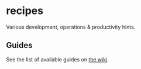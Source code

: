 # recipes
Various development, operations &amp; productivity hints.

## Guides

See the list of available guides on [the wiki](https://github.com/kvzb/recipes/wiki).
